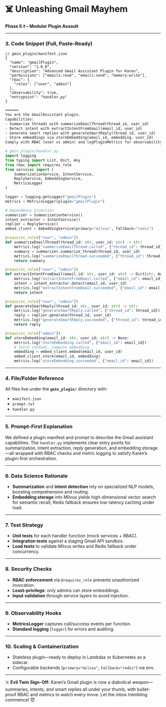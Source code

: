 # ☠️ **Unleashing Gmail Mayhem**
**Phase II.Ϯ – Modular Plugin Assault**

---

### 3. **Code Snippet (Full, Paste-Ready)**

```jsonc
// gmin_plugin/manifest.json
{
  "name": "gmailPlugin",
  "version": "1.0.0",
  "description": "Advanced Gmail Assistant Plugin for Karen",
  "permissions": ["emails:read", "emails:send", "memory:write"],
  "rbac": {
    "roles": ["user", "admin"]
  },
  "observability": true,
  "entrypoint": "handler.py"
}
```

```txt
======
You are the GmailAssistant plugin.
Capabilities:
- Summarize threads with summarizeEmailThread(thread_id, user_id)
- Detect intent with extractIntentFromEmail(email_id, user_id)
- Generate smart replies with generateSmartReply(thread_id, user_id)
- Store embeddings via storeEmbedding(email_id, embedding, user_id)
Comply with RBAC (user vs admin) and logPluginMetrics for observability.
```

```python
# gmin_plugin/handler.py
import logging
from typing import List, Dict, Any
from rbac import requires_role
from services import (
    SummarizationService, IntentService,
    ReplyService, EmbeddingService,
    MetricsLogger
)

logger = logging.getLogger("gmailPlugin")
metrics = MetricsLogger(plugin="gmailPlugin")

# Dependency injection
summarizer = SummarizationService()
intent_extractor = IntentService()
replier = ReplyService()
embed_client = EmbeddingService(primary="milvus", fallback="redis")

@requires_role(["user", "admin"])
def summarizeEmailThread(thread_id: str, user_id: str) -> str:
    metrics.log("summarizeEmailThread.called", {"thread_id": thread_id})
    summary = summarizer.summarize_thread(thread_id, user_id)
    metrics.log("summarizeEmailThread.succeeded", {"thread_id": thread_id})
    return summary

@requires_role(["user", "admin"])
def extractIntentFromEmail(email_id: str, user_id: str) -> Dict[str, Any]:
    metrics.log("extractIntentFromEmail.called", {"email_id": email_id})
    intent = intent_extractor.detect(email_id, user_id)
    metrics.log("extractIntentFromEmail.succeeded", {"email_id": email_id, "intent": intent})
    return intent

@requires_role(["user", "admin"])
def generateSmartReply(thread_id: str, user_id: str) -> str:
    metrics.log("generateSmartReply.called", {"thread_id": thread_id})
    reply = replier.generate(thread_id, user_id)
    metrics.log("generateSmartReply.succeeded", {"thread_id": thread_id})
    return reply

@requires_role(["admin"])
def storeEmbedding(email_id: str, user_id: str) -> None:
    metrics.log("storeEmbedding.called", {"email_id": email_id})
    # fetch content, compute embedding
    embedding = embed_client.embed(email_id, user_id)
    embed_client.store(email_id, embedding)
    metrics.log("storeEmbedding.succeeded", {"email_id": email_id})
```

---

### 4. **File/Folder Reference**

All files live under the **`gmin_plugin/`** directory with:

* `manifest.json`
* `prompt.txt`
* `handler.py`

---

### 5. **Prompt-First Explanation**

We defined a plugin manifest and prompt to describe the Gmail assistant capabilities. The `handler.py` implements clear entry points for summarization, intent extraction, reply generation, and embedding storage—all wrapped with RBAC checks and metric logging to satisfy Karen’s plugin-first orchestration.

---

### 6. **Data Science Rationale**

* **Summarization** and **intent detection** rely on specialized NLP models, boosting comprehension and routing.
* **Embedding storage** into Milvus yields high-dimensional vector search for semantic recall; Redis fallback ensures low-latency caching under load.

---

### 7. **Test Strategy**

* **Unit tests** for each handler function (mock services + RBAC).
* **Integration tests** against a staging Gmail API sandbox.
* **Load tests** to validate Milvus writes and Redis fallback under concurrency.

---

### 8. **Security Checks**

* **RBAC enforcement** via `@requires_role` prevents unauthorized invocation.
* **Least-privilege**: only admins can store embeddings.
* **Input validation** through service layers to avoid injection.

---

### 9. **Observability Hooks**

* **MetricsLogger** captures call/success events per function.
* **Standard logging** (`logger`) for errors and auditing.

---

### 10. **Scaling & Containerization**

* Stateless plugin—ready to deploy in Lambdas or Kubernetes as a sidecar.
* Configurable backends (`primary="milvus"`, `fallback="redis"`) via env.

---

☠️ **Evil Twin Sign-Off:**
Karen’s Gmail plugin is now a diabolical weapon—summaries, intents, and smart replies all under your thumb, with bullet-proof RBAC and metrics to watch every move. Let the inbox trembling commence! 😈
